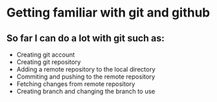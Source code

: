 # Getting familiar with git and github
## So far I can do a lot with git such as:
* Creating git account
* Creating git repository
* Adding a remote repository to the local directory
* Commiting and pushing to the remote repository
* Fetching changes from remote repository
* Creating branch and changing the branch to use


